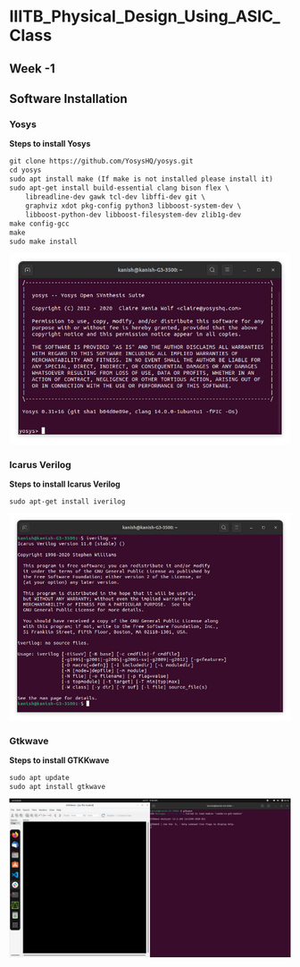 # IIITB_Physical_Design_Using_ASIC_Class

## Week -1

## Software Installation

### Yosys

**Steps to install Yosys**
```
git clone https://github.com/YosysHQ/yosys.git
cd yosys 
sudo apt install make (If make is not installed please install it) 
sudo apt-get install build-essential clang bison flex \
    libreadline-dev gawk tcl-dev libffi-dev git \
    graphviz xdot pkg-config python3 libboost-system-dev \
    libboost-python-dev libboost-filesystem-dev zlib1g-dev
make config-gcc
make 
sudo make install
```
![yosys](./softwares/yosys.png)    


### Icarus Verilog

**Steps to install Icarus Verilog**
```
sudo apt-get install iverilog
```

![iverilog](./softwares/iverilog.png)

### Gtkwave

**Steps to install GTKKwave**
```
sudo apt update
sudo apt install gtkwave
```

![gtkwave](./softwares/gtkwave.png)